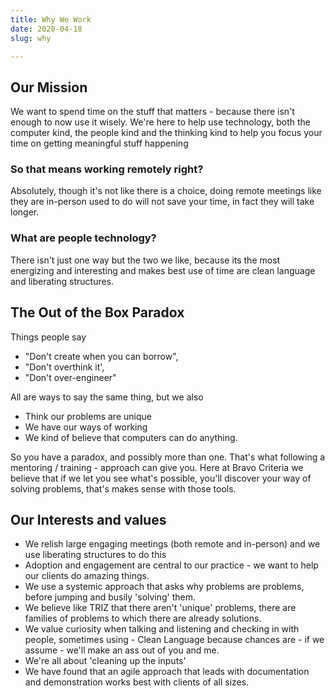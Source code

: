 ```yaml
---
title: Why We Work
date: 2020-04-18
slug: why

---
```

## Our Mission

We want to spend time on the stuff that matters - because there isn't enough to now use it wisely. We're here to help use technology, both the computer kind, the people kind and the thinking kind to help you focus your time on getting meaningful stuff happening

### So that means working remotely right?

Absolutely, though it's not like there is a choice, doing remote meetings like they are in-person used to do will not save your time, in fact they will take longer. 

### What are people technology?

There isn't just one way but the two we like, because its the most energizing and interesting and makes best use of time are clean language and liberating structures. 

## The Out of the Box Paradox

Things people say

* "Don't create when you can borrow",
* "Don't overthink it',
* "Don't over-engineer"

All are ways to say the same thing, but we also

* Think our problems are unique
* We have our ways of working
* We kind of believe that computers can do anything.

So you have a paradox, and possibly more than one. That's what following a mentoring / training -  approach can give you. Here at Bravo Criteria we believe that if we let you see what's possible, you'll discover your way of solving problems, that's makes sense with those tools.

## Our Interests and values

* We relish large engaging meetings (both remote and in-person) and we use liberating structures to do this
* Adoption and engagement are central to our practice - we want to help our clients do amazing things.
* We use a systemic approach that asks why problems are problems, before jumping and busily 'solving' them.
* We believe like TRIZ that there aren't 'unique' problems, there are families of problems to which there are already solutions.
* We value curiosity when talking and listening and checking in with people, sometimes using - Clean Language because chances are - if we assume - we'll make an ass out of you and me.
* We're all about 'cleaning up the inputs'
* We have found that an agile approach that leads with documentation and demonstration works best with clients of all sizes.